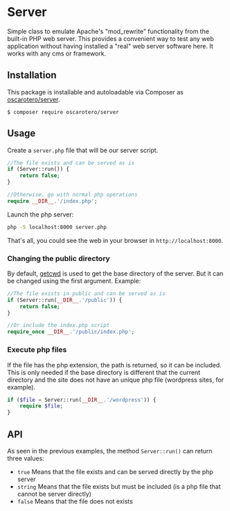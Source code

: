 # Server

Simple class to emulate Apache's "mod_rewrite" functionality from the built-in PHP web server. This provides a convenient way to test any web application without having installed a "real" web server software here. It works with any cms or framework.

## Installation

This package is installable and autoloadable via Composer as [oscarotero/server](https://packagist.org/packages/oscarotero/server).

```
$ composer require oscarotero/server
```

## Usage

Create a `server.php` file that will be our server script.

```php
//The file exists and can be served as is
if (Server::run()) {
    return false;
}

//Otherwise, go with normal php operations
require __DIR__.'/index.php';
```

Launch the php server:

```sh
php -S localhost:8000 server.php
```

That's all, you could see the web in your browser in `http://localhost:8000`.

### Changing the public directory

By default, [getcwd](http://php.net/getcwd) is used to get the base directory of the server. But it can be changed using the first argument. Example:

```php
//The file exists in public and can be served as is
if (Server::run(__DIR__.'/public')) {
    return false;
}

//Or include the index.php script
require_once __DIR__.'/public/index.php';
```

### Execute php files

If the file has the php extension, the path is returned, so it can be included. This is only needed if the base directory is different that the current directory and the site does not have an unique php file (wordpress sites, for example).

```php
if ($file = Server::run(__DIR__.'/wordpress')) {
    require $file;
}
```

## API

As seen in the previous examples, the method `Server::run()` can return three values:

* `true` Means that the file exists and can be served directly by the php server
* `string` Means that the file exists but must be included (is a php file that cannot be server directly)
* `false` Means that the file does not exists

